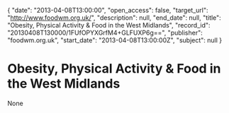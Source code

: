 {
  "date": "2013-04-08T13:00:00", 
  "open_access": false, 
  "target_url": "http://www.foodwm.org.uk/", 
  "description": null, 
  "end_date": null, 
  "title": "Obesity, Physical Activity & Food in the West Midlands", 
  "record_id": "20130408T130000/1FUfOPYXGrfM4+GLFUXP6g==", 
  "publisher": "foodwm.org.uk", 
  "start_date": "2013-04-08T13:00:00Z", 
  "subject": null
}

# Obesity, Physical Activity & Food in the West Midlands

None